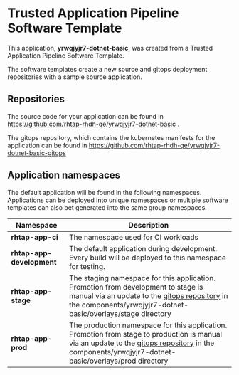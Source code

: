 # Trusted Application Pipeline Software Template

This application, **yrwqjyjr7-dotnet-basic**, was created from a Trusted Application Pipeline Software Template.

The software templates create a new source and gitops deployment repositories with a sample source application. 

## Repositories

The source code for your application can be found in [https://github.com/rhtap-rhdh-qe/yrwqjyjr7-dotnet-basic ](https://github.com/rhtap-rhdh-qe/yrwqjyjr7-dotnet-basic ).
 
The gitops repository, which contains the kubernetes manifests for the application can be found in 
[https://github.com/rhtap-rhdh-qe/yrwqjyjr7-dotnet-basic-gitops ](https://github.com/rhtap-rhdh-qe/yrwqjyjr7-dotnet-basic-gitops ) 

## Application namespaces 

The default application will be found in the following namespaces. Applications can be deployed into unique namespaces or multiple software templates can also bet generated into the same group namespaces.  

|  Namespace   |  Description   |  
| -------- | -------- |
| **rhtap-app-ci** | The namespace used for CI workloads |
| **rhtap-app-development** | The default application during development. Every build will be deployed to this namespace for testing. |
| **rhtap-app-stage** | The staging namespace for this application. Promotion from development to stage is manual via an update to the [gitops repository](https://github.com/rhtap-rhdh-qe/yrwqjyjr7-dotnet-basic-gitops ) in the components/yrwqjyjr7-dotnet-basic/overlays/stage directory |
| **rhtap-app-prod** | The production namespace for this application. Promotion from stage to production is manual via an update to the [gitops repository](https://github.com/rhtap-rhdh-qe/yrwqjyjr7-dotnet-basic-gitops ) in the components/yrwqjyjr7-dotnet-basic/overlays/prod directory |